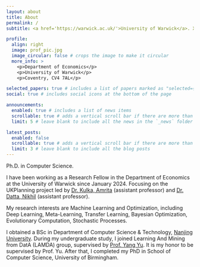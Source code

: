 ```yaml
---
layout: about
title: About
permalink: /
subtitle: <a href='https://warwick.ac.uk/'>University of Warwick</a>. Xunzhao.Yu@warwick.ac.uk.

profile:
  align: right
  image: prof_pic.jpg
  image_circular: false # crops the image to make it circular
  more_info: >
    <p>Department of Economics</p>
    <p>University of Warwick</p>
    <p>Coventry, CV4 7AL</p>

selected_papers: true # includes a list of papers marked as "selected={true}"
social: true # includes social icons at the bottom of the page

announcements:
  enabled: true # includes a list of news items
  scrollable: true # adds a vertical scroll bar if there are more than 3 news items
  limit: 5 # leave blank to include all the news in the `_news` folder

latest_posts:
  enabled: false
  scrollable: true # adds a vertical scroll bar if there are more than 3 new posts items
  limit: 3 # leave blank to include all the blog posts
---
```


[//]: # "Tell the world about yourself. Link to your favorite [subreddit](http://reddit.com). You can put a picture in, too. The code is already in, just name your picture `prof_pic.jpg` and put it in the `img/` folder."
Ph.D. in Computer Science. 

I have been working as a Research Fellow in the Department of Economics at the University of Warwick since January 2024.
Focusing on the UKPlanning project led by 
<a href='https://sites.google.com/site/kulkaamrita/home'>Dr. Kulka, Amrita</a> (assistant professor) and 
<a href='https://nikhil-datta.com/'>Dr. Datta, Nikhil</a> (assistant professor).

[//]: # "From June 2017 I have been a PhD student at the School of Computer Science, University of Birmingham, contributing to the UKRI Turing AI Acceleration Fellowship project “Rigorous Time-Complexity Analysis of Coevolutionary Algorithms” (project page), led by Professor Per Kristian Lehre. I am fortunate to be supervised by Professor Lehre."

My research interests are Machine Learning and Optimization, including 
Deep Learning, Meta-Learning, Transfer Learning, 
Bayesian Optimization, Evolutionary Computation, 
Stochastic Processes. 

I obtained a BSc in Department of Computer Science & Technology, <a href='https://www.nju.edu.cn/en/'>Nanjing University</a>. 
During my undergraduate study, I joined Learning And Mining from DatA (LAMDA) group, supervised by <a href='https://www.wolai.com/eyounx/dtR1MTyRXS5tP5Cex4KtdK'>Prof. Yang Yu</a>. It is my honor to be supervised by Prof. Yu.
After that, I completed my PhD in School of Computer Science, University of Birmingham.

[//]: # "Put your address / P.O. box / other info right below your picture. You can also disable any of these elements by editing `profile` property of the YAML header of your `_pages/about.md`. Edit `_bibliography/papers.bib` and Jekyll will render your [publications page](/al-folio/publications/) automatically."

[//]: # "Link to your social media connections, too. This theme is set up to use [Font Awesome icons](https://fontawesome.com/) and [Academicons](https://jpswalsh.github.io/academicons/), like the ones below. Add your Facebook, Twitter, LinkedIn, Google Scholar, or just disable all of them."
